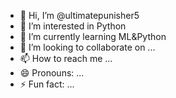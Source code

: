 - 👋 Hi, I’m @ultimatepunisher5
- 👀 I’m interested in Python
- 🌱 I’m currently learning ML&Python
- 💞️ I’m looking to collaborate on ...
- 📫 How to reach me ...
- 😄 Pronouns: ...
- ⚡ Fun fact: ...

<!---
ultimatepunisher5/ultimatepunisher5 is a ✨ special ✨ repository because its `README.md` (this file) appears on your GitHub profile.
You can click the Preview link to take a look at your changes.
--->

